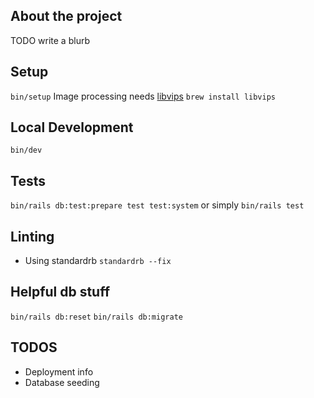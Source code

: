 ## About the project

TODO write a blurb

## Setup

`bin/setup`
Image processing needs [libvips](https://github.com/libvips/libvips)
`brew install libvips`

## Local Development

`bin/dev`

## Tests

`bin/rails db:test:prepare test test:system`
or simply
`bin/rails test`

## Linting

- Using standardrb `standardrb --fix`

## Helpful db stuff

`bin/rails db:reset`
`bin/rails db:migrate`

## TODOS

- Deployment info
- Database seeding

